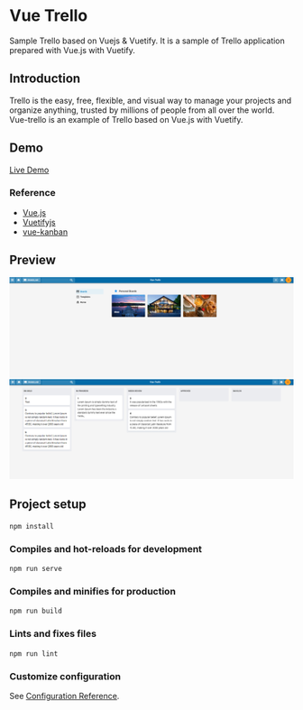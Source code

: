 # Vue Trello
Sample Trello based on Vuejs &amp; Vuetify.
It is a sample of Trello application prepared with Vue.js with Vuetify.

## Introduction
Trello is the easy, free, flexible, and visual way to manage your projects and organize anything, trusted by millions of people from all over the world.
Vue-trello is an example of Trello based on Vue.js with Vuetify.

## Demo
[Live Demo](https://fatihunlu.github.io/vue-trello/)

### Reference

* [Vue.js](https://vuejs.org/)
* [Vuetifyjs](https://vuetifyjs.com/)
* [vue-kanban](https://github.com/BrockReece/vue-kanban)

## Preview
![Preview](https://github.com/fatihunlu/vue-trello/blob/develop/static/screen1.PNG)
![Preview](https://github.com/fatihunlu/vue-trello/blob/develop/static/screen2.PNG)

## Project setup
```
npm install
```

### Compiles and hot-reloads for development
```
npm run serve
```

### Compiles and minifies for production
```
npm run build
```

### Lints and fixes files
```
npm run lint
```

### Customize configuration
See [Configuration Reference](https://cli.vuejs.org/config/).
